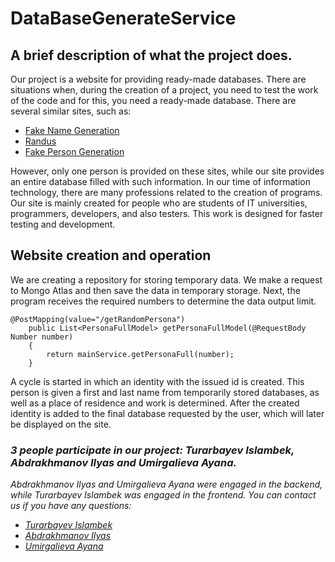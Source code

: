 # DataBaseGenerateService
## A brief description of what the project does.
Our project is a website for providing ready-made databases. There are situations when, during the creation of a project, you need to test the work of the code and for this, you need a ready-made database. There are several similar sites, such as:
- [Fake Name Generation](https://www.fakenamegenerator.com/advanced.php) 
- [Randus](https://randus.org/)
- [Fake Person Generation](https://www.fakepersongenerator.com/) 

However, only one person is provided on these sites, while our site provides an entire database filled with such information.
In our time of information technology, there are many professions related to the creation of programs. 
Our site is mainly created for people who are students of IT universities, programmers, developers, and also testers. 
This work is designed for faster testing and development.

## Website creation and operation

We are creating a repository for storing temporary data. We make a request to Mongo Atlas and then save the data in temporary storage.
Next, the program receives the required numbers to determine the data output limit. 
````
@PostMapping(value="/getRandomPersona")
    public List<PersonaFullModel> getPersonaFullModel(@RequestBody Number number)
    {
        return mainService.getPersonaFull(number);
    }
````
A cycle is started in which an identity with the issued id is created. 
This person is given a first and last name from temporarily stored databases, as well as a place of residence and work is determined. 
After the created identity is added to the final database requested by the user, which will later be displayed on the site.


### *3 people participate in our project: Turarbayev Islambek, Abdrakhmanov Ilyas and Umirgalieva Ayana.*
*Abdrakhmanov Ilyas and Umirgalieva Ayana were engaged in the backend, while Turarbayev Islambek was engaged in the frontend. 
You can contact us if you have any questions:*
- *[Turarbayev Islambek](https://t.me/goodman068)*
- *[Abdrakhmanov Ilyas](https://t.me/lyka1lyas)*
- *[Umirgalieva Ayana](https://t.me/ai_laMirA)*
